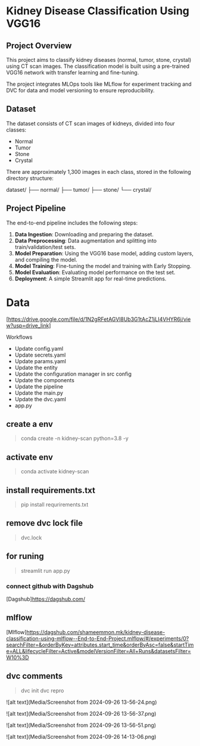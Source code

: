 
# Kidney Disease Classification Using VGG16 

## Project Overview
This project aims to classify kidney diseases (normal, tumor, stone, crystal) using CT scan images. The classification model is built using a pre-trained VGG16 network with transfer learning and fine-tuning.

The project integrates MLOps tools like MLflow for experiment tracking and DVC for data and model versioning to ensure reproducibility.

## Dataset
The dataset consists of CT scan images of kidneys, divided into four classes:
- Normal
- Tumor
- Stone
- Crystal

There are approximately 1,300 images in each class, stored in the following directory structure:

dataset/ ├── normal/ ├── tumor/ ├── stone/ └── crystal/




## Project Pipeline
The end-to-end pipeline includes the following steps:
1. **Data Ingestion**: Downloading and preparing the dataset.
2. **Data Preprocessing**: Data augmentation and splitting into train/validation/test sets.
3. **Model Preparation**: Using the VGG16 base model, adding custom layers, and compiling the model.
4. **Model Training**: Fine-tuning the model and training with Early Stopping.
5. **Model Evaluation**: Evaluating model performance on the test set.
6. **Deployment**: A simple Streamlit app for real-time predictions.


# Data 
[https://drive.google.com/file/d/1N2gRFetAGVl8Ub3G1tAcZ1jLI4VHYR6j/view?usp=drive_link]


Workflows 

- Update config.yaml
- Update secrets.yaml 
- Update params.yaml
- Update the entity
- Update the configuration manager in src config
- Update the components
- Update the pipeline
- Update the main.py
- Update the dvc.yaml
- app.py

## create a env 

> conda create -n kidney-scan python=3.8 -y

## activate env 

> conda activate kidney-scan

## install requirements.txt


> pip install requrirements.txt



## remove dvc lock file 

>dvc.lock


## for runing 

> streamlit run app.py


### connect github with Dagshub 

[Dagshub]https://dagshub.com/


## mlflow 

[Mlflow]https://dagshub.com/shameemmon.mk/kidney-disease-classification-using-mlflow--End-to-End-Project.mlflow/#/experiments/0?searchFilter=&orderByKey=attributes.start_time&orderByAsc=false&startTime=ALL&lifecycleFilter=Active&modelVersionFilter=All+Runs&datasetsFilter=W10%3D



## dvc comments
> dvc init 
> dvc repro




![alt text](Media/Screenshot from 2024-09-26 13-56-24.png)


![alt text](Media/Screenshot from 2024-09-26 13-56-37.png)



![alt text](Media/Screenshot from 2024-09-26 13-56-51.png)


![alt text](Media/Screenshot from 2024-09-26 14-13-06.png)
